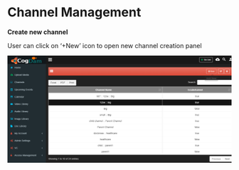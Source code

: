 # Channel Management

**Create new channel**

User can click on ‘+New’ icon to open new channel creation panel

![](../../../.gitbook/assets/image%20%2811%29.png)

